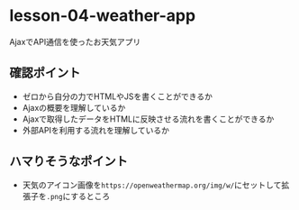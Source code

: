 # lesson-04-weather-app
AjaxでAPI通信を使ったお天気アプリ

## 確認ポイント

- ゼロから自分の力でHTMLやJSを書くことができるか
- Ajaxの概要を理解しているか
- Ajaxで取得したデータをHTMLに反映させる流れを書くことができるか
- 外部APIを利用する流れを理解しているか

## ハマりそうなポイント

- 天気のアイコン画像を`https://openweathermap.org/img/w/`にセットして拡張子を`.png`にするところ
